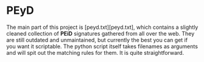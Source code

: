 # PEyD

The main part of this project is [peyd.txt][peyd.txt], which contains a slightly cleaned collection 
of **PEiD** signatures gathered from all over the web. They are still outdated and 
unmaintained, but currently the best you can get if you want it scriptable. The python 
script itself takes filenames as arguments and will spit out the matching rules for them.
It is quite straightforward.